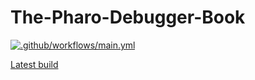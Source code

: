 # The-Pharo-Debugger-Book

[![.github/workflows/main.yml](https://github.com/StevenCostiou/The-Pharo-Debugger-Book/actions/workflows/main.yml/badge.svg?branch=main)](https://github.com/SquareBracketAssociates/Chest/actions/workflows/main.yml)

[Latest build](https://github.com/StevenCostiou/The-Pharo-Debugger-Book/releases/download/latest/Chest-wip.pdf)
